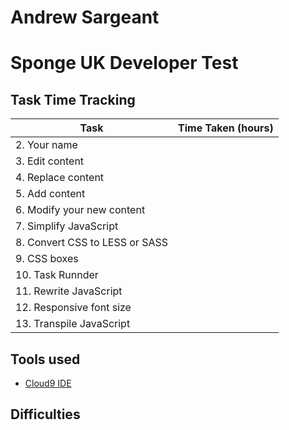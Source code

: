 # Andrew Sargeant
# Sponge UK Developer Test

## Task Time Tracking

| Task                           | Time Taken (hours) |
| ------------------------------ | ------------------ |
| 2. Your name                   | |
| 3. Edit content                | |
| 4. Replace content             | |
| 5. Add content                 | |
| 6. Modify your new content     | |
| 7. Simplify JavaScript         | |
| 8. Convert CSS to LESS or SASS | |
| 9. CSS boxes                   | |
| 10. Task Runnder               | |
| 11. Rewrite JavaScript         | |
| 12. Responsive font size       | |
| 13. Transpile JavaScript       | |

## Tools used

* [Cloud9 IDE](http://c9.io/)

## Difficulties